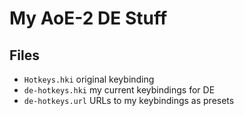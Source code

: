 # My AoE-2 DE Stuff

## Files

 * `Hotkeys.hki` original keybinding
 * `de-hotkeys.hki` my current keybindings for DE
 * `de-hotkeys.url` URLs to my keybindings as presets
